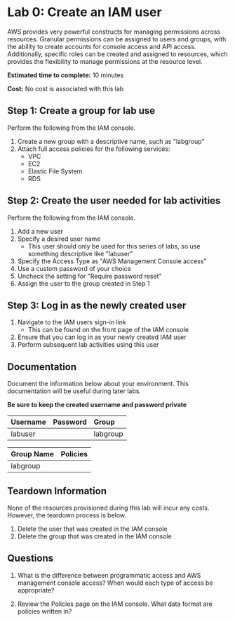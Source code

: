 # Lab 0: Create an IAM user

AWS provides very powerful constructs for managing permissions across resources. Granular permissions can be assigned to users and groups, with the ability to create accounts for console access and API access. Additionally, specific roles can be created and assigned to resources, which provides the flexibility to manage permissions at the resource level.

**Estimated time to complete:** 10 minutes

**Cost:** No cost is associated with this lab

## Step 1: Create a group for lab use

Perform the following from the IAM console.

1. Create a new group with a descriptive name, such as "labgroup"
2. Attach full access policies for the following services:
    * VPC
    * EC2
    * Elastic File System
    * RDS

## Step 2: Create the user needed for lab activities

Perform the following from the IAM console.

1. Add a new user
2. Specify a desired user name
    * This user should only be used for this series of labs, so use something descriptive like "labuser"
3. Specify the Access Type as "AWS Management Console access"
4. Use a custom password of your choice
5. Uncheck the setting for "Require password reset"
6. Assign the user to the group created in Step 1

## Step 3: Log in as the newly created user

1. Navigate to the IAM users sign-in link
    * This can be found on the front page of the IAM console
2. Ensure that you can log in as your newly created IAM user
3. Perform subsequent lab activities using this user

## Documentation

Document the information below about your environment. This documentation will be useful during later labs.

**Be sure to keep the created username and password private**

| Username | Password | Group    |
| :------- | :------- | :------- |
| labuser  |          | labgroup |

| Group Name | Policies |
| :--------- | :------- |
| labgroup   |          |

## Teardown Information

None of the resources provisioned during this lab will incur any costs. However, the teardown process is below.

1. Delete the user that was created in the IAM console
2. Delete the group that was created in the IAM console

## Questions

1. What is the difference between programmatic access and AWS management console access? When would each type of access be appropriate?

2. Review the Policies page on the IAM console. What data format are policies written in?
